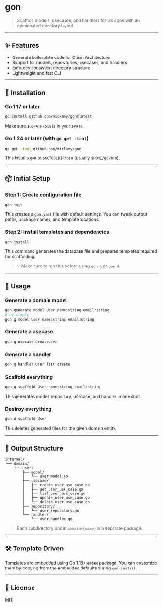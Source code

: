 # gon

> Scaffold models, usecases, and handlers for Go apps with an opinionated directory layout.

---

## ✨ Features

- Generate boilerplate code for Clean Architecture
- Support for models, repositories, usecases, and handlers
- Enforces consistent directory structure
- Lightweight and fast CLI

---

## 🚀 Installation

### Go 1.17 or later

```bash
go install github.com/mickamy/gon@latest
```

Make sure `$GOPATH/bin` is in your `$PATH`.

### Go 1.24 or later (with `go get -tool`)

```bash
go get -tool github.com/mickamy/gon
```

This installs `gon` to `$GOTOOLDIR/bin` (usually `$HOME/go/bin`).

---

## 📦 Initial Setup

### Step 1: Create configuration file

```bash
gon init
```

This creates a `gon.yaml` file with default settings. You can tweak output paths, package names, and template locations.

### Step 2: Install templates and dependencies

```bash
gon install
```

This command generates the database file and prepares templates required for scaffolding.

> 💡 Make sure to run this before using `gon g` or `gon d`.

---

## 🧪 Usage

### Generate a domain model

```bash
gon generate model User name:string email:string
# or simply
gon g model User name:string email:string
```

### Generate a usecase

```bash
gon g usecase CreateUser
```

### Generate a handler

```bash
gon g handler User list create
```

### Scaffold everything

```bash
gon g scaffold User name:string email:string
```

This generates model, repository, usecase, and handler in one shot.

### Destroy everything

```bash
gon d scaffold User
```

This deletes generated files for the given domain entity.

---

## 📁 Output Structure

```text
internal/
└── domain/
    └── user/
        ├── model/
        │   └── user_model.go
        ├── usecase/
        │   ├── create_user_use_case.go
        │   ├── get_user_use_case.go
        │   ├── list_user_use_case.go
        │   ├── update_user_use_case.go
        │   └── delete_user_use_case.go
        ├── repository/
        │   └── user_repository.go
        └── handler/
            └── user_handler.go
```

> Each subdirectory under `domain/{name}` is a separate package.

---

## 🛠 Template Driven

Templates are embedded using Go 1.16+ `embed` package. You can customize them by copying from the embedded defaults
during `gon install`.

---

## 📄 License

[MIT](./LICENSE)
